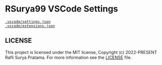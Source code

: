 # RSurya99 VSCode Settings

[`.vscode/settings.json`](./.vscode/settings.json)<br>
[`.vscode/extensions.json`](./.vscode/extensions.json)

## LICENSE

This project is licensed under the MIT license, Copyright (c) 2022-PRESENT Rafli Surya Pratama. For more information see the [LICENSE](./LICENSE) file.
